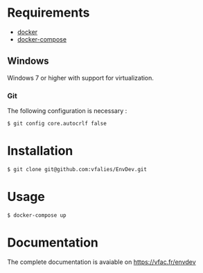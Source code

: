 # Requirements

- [docker](https://www.docker.com/products/overview)
- [docker-compose](https://docs.docker.com/compose/install/)

## Windows

Windows 7 or higher with support for virtualization.

### Git

The following configuration is necessary :

```
$ git config core.autocrlf false
```

# Installation

```
$ git clone git@github.com:vfalies/EnvDev.git
```

# Usage

```
$ docker-compose up
```

# Documentation

The complete documentation is avaiable on https://vfac.fr/envdev
